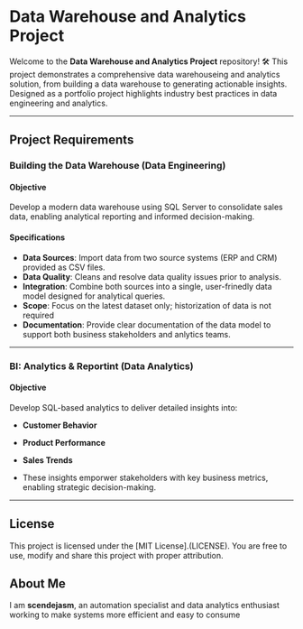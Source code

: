 # Data Warehouse and Analytics Project

Welcome to the **Data Warehouse and Analytics Project** repository! ⁠⁠⁠🛠️
This project demonstrates a comprehensive data warehouseing and analytics solution, from building a data warehouse to generating actionable insights. Designed as a portfolio project
highlights industry best practices in data engineering and analytics.

---

## Project Requirements

### Building the Data Warehouse (Data Engineering) 

#### Objective
Develop a modern data warehouse using SQL Server to consolidate sales data, enabling analytical reporting and informed decision-making.

#### Specifications
- **Data Sources**: Import data from two source systems (ERP and CRM) provided as CSV files.
- **Data Quality**: Cleans and resolve data quality issues prior to analysis.
- **Integration**: Combine both sources into a single, user-frinedly data model designed for analytical queries.
- **Scope**: Focus on the latest dataset only; historization of data is not required
- **Documentation**: Provide clear documentation of the data model to support both business stakeholders and anlytics teams.

---

### BI: Analytics & Reportint (Data Analytics)

#### Objective
Develop SQL-based analytics to deliver detailed insights into:
- **Customer Behavior**
- **Product Performance**
- **Sales Trends**

- These insights emporwer stakeholders with key business metrics, enabling strategic decision-making.

---

## License 

This project is licensed under the [MIT License].(LICENSE). You are free to use, modify and share this project with proper attribution.

## About Me

I am **scendejasm**, an automation specialist and data analytics enthusiast working to make systems more efficient and easy to consume 
